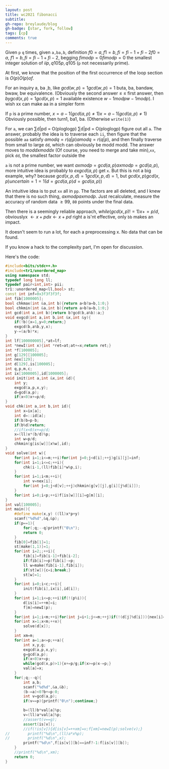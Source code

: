 ```yaml
---
layout: post
title: wc2021 fibonacci
subtitle: 
gh-repo: breylaude/blog
gh-badge: [star, fork, follow]
tags: [cp]
comments: true
---
```


Given `p` `q` times, given `a,ba,b`, definition $f0 = a,f1= b, fi = fi−1+ fi−2f0=a$, $f1= b,fi = fi−1+fi−2$, begging $fimodp = 0fimodp = 0$ the smallest integer solution of $iip,q105p,q105$ (`p` not necessarily prime).

At first, we know that the position of the first occurrence of the loop section is $O(p)O(p)of$.

For an inquiry a, ba ,b, like $gcd(w,p)= 1gcd(w,p)=1$ buta, ba, bandaw, bwaw, bw equivalence. (Obviously the second answer ≤ ≤ first answer, then $bygcd(x,p)= 1gcd(x,p) = 1$ available existence $w − 1modpw−1modp)$. I wish xx can make aa in a simpler form

If `p` is a prime number, $x=a−1(gcd(a,p) ≠ 1)x = a−1(gcd(a,p) ≠ 1)$ Obviously possible, then turn1, ba1, ba. (Otherwise `write(1)`)

For `a`, we can ∑d|pd = O(ploglogp) ∑d|pd = O(plog⁡log⁡p) figure out all `a`. The answer, probably the idea is to traverse each `ii`, then figure that the possible `aa` satisfy $a modq = r(q|p) a modq = r(q|p)$, and then finally traverse from small to large `dd`, which can obviously be modd modd. The answer moves to $modd xmodd x$ (Of course, you need to merge and take min),`xx`, pick `dd`, the smallest factor outside the

`a` is not a prime number, we want $axmodp = gcd(a,p)axmodp = gcd(a,p)$, more intuitive idea is probably to $exgcd(a,p)$ get `x`. But this is not a big example, why? because $gcd(x,p,d) = 1gcd(x,p,d) = 1$, but $gcd(x,p)gcd(x,p)uncertain = 1 = 1(d=gcd(a,p) d = gcd(a,p))$

An intuitive idea is to put `xx` all in `pp`. The factors are all deleted, and I knew that there is no such thing, $axmodp axmodp$. Just recalculate, measure the accuracy of random data $≥ 99% ≥ 99%$, `80` points under the final data.

Then there is a seemingly reliable approach, $while(gcd(x,p) != 1) x+ = p/d$, obviouslyx $←x + pdx← x+ pd$ right a is'nt effective, only `bb` makes an impact.

It doesn't seem to run a lot, for each a preprocessing x. No data that can be found.

If you know a hack to the complexity part, I'm open for discussion.

Here's the code: 

```cpp
#include<bits/stdc++.h>
#include<tr1/unordered_map>
using namespace std;
typedef long long ll;
typedef pair<int,int> pii;
tr1::unordered_map<ll,bool> st;
const int inf=0x3f3f3f3f;
int fib[1000005];
bool chkmax(int &a,int b){return a<b?a=b,1:0;}
bool chkmin(int &a,int b){return a>b?a=b,1:0;}
int gcd(int a,int b){return b?gcd(b,a%b):a;}
void exgcd(int a,int b,int &x,int &y){
    if(!b){x=1,y=0;return;}
    exgcd(b,a%b,y,x);
    y-=(a/b)*x;
}
int lf[100000005],*at=lf;
int *newI(int x){int *ret=at;at+=x;return ret;}
int *f[100005];
int g[129][100005];
int nex[129];
int d[129],is[100005];
int q,p,m,c;
int ix[1000005],id[1000005];
void init(int a,int &x,int &d){
    int y;
    exgcd(a,p,x,y);
    d=gcd(a,p);
    if(x<0)x+=p/d;
}
void chk(int a,int b,int id){
    int x=ix[a];
    int d=::id[a];
    if(b)b=p-b;
    if(b%d)return;
    //if(x<0)x+=p/d;
    x=(ll)x*(b/d)%p;
    int w=p/d;
    chkmin(g[is[w]][x%w],id);
}
void solve(int w){
    for(int i=1;i<=m;++i)for(int j=0;j<d[i];++j)g[i][j]=inf;
    for(int i=1;i<=c;++i){
        chk(i-1,(ll)fib[i]*w%p,i);
    }
    for(int i=1;i<m;++i){
        int v=nex[i];
        for(int j=0;j<d[v];++j)chkmin(g[v][j],g[i][j%d[i]]);
    }
    for(int i=0;i<p;++i)f[is[w]][i]=g[m][i];
}
int val[100005];
int main(){
    #define make(x,y) ((ll)x*p+y)
    scanf("%d%d",&q,&p);
    if(p==1){
        for(;q;--q)printf("0\n");
        return 0;
    }
    fib[0]=fib[1]=1;
    st[make(1,1)]=1;
    for(int i=2;;++i){
        fib[i]=fib[i-1]+fib[i-2];
        if(fib[i]>=p)fib[i]-=p;
        ll w=make(fib[i-1],fib[i]);
        if(st[w]){c=i;break;}
        st[w]=1;
    }
    for(int i=0;i<c;++i){
        init(fib[i],ix[i],id[i]);
    }
    for(int i=1;i<=p;++i)if(!(p%i)){
        d[is[i]=++m]=i;
        f[m]=newI(p);
    }
    for(int i=1;i<m;++i)for(int j=i+1;j<=m;++j)if(!(d[j]%d[i])){nex[i]=j;break;}
    for(int x=1;x<m;++x){
        solve(d[x]);
    }
    int xm=m;
    for(int a=1;a<=p;++a){
        int x,y,g;
        exgcd(a,p,x,y);
        g=gcd(a,p);
        if(x<0)x+=p;
        while(gcd(x,p)>1){x+=p/g;if(x>=p)x-=p;}
        val[a]=x;
    }
    for(;q;--q){
        int a,b;
        scanf("%d%d",&a,&b);
        (b-=a)<0?b+=p:0;
        int v=gcd(a,p);
        if(v==p){printf("0\n");continue;}

        b=(ll)b*val[a]%p;
        v=(ll)a*val[a]%p;
        //assert(v==g);
        assert(is[v]);
        //if(!is[v]){d[is[v]=++xm]=v;f[xm]=newI(p);solve(v);}
//        printf("%d\n",(ll)a*x%p);
//        printf("%d\n",x);
        printf("%d\n",f[is[v]][b]==inf?-1:f[is[v]][b]);
    }
    //printf("%d\n",xm);
    return 0;
}
```
